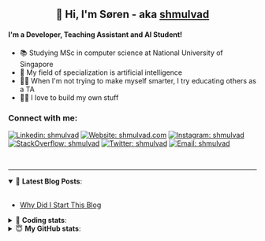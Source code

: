 <h2 align="center">
	👋 Hi, I'm Søren - aka <a href="https://shmulvad.com">shmulvad</a>
</h2>

#### I'm a Developer, Teaching Assistant and AI Student!
- 📚 Studying MSc in computer science at National University of Singapore
- 🧠 My field of specialization is artificial intelligence
- 👨‍🏫 When I'm not trying to make myself smarter, I try educating others as a TA
- 👨‍💻 I love to build my own stuff

### Connect with me:

[![Linkedin: shmulvad](https://img.shields.io/badge/shmulvad-blue?style=flat&logo=Linkedin&logoColor=white)][linkedin]
[![Website: shmulvad.com](https://img.shields.io/badge/shmulvad.com-47CCCC?&style=flat&logo=Google-Chrome&logoColor=white)][website]
[![Instagram: shmulvad](https://img.shields.io/badge/-@shmulvad-purple?style=flat&logo=Instagram&logoColor=white)][instagram]
[![StackOverflow: shmulvad](https://img.shields.io/badge/shmulvad-FE7A16?style=flat&logo=stack-overflow&logoColor=white)][stackOverflow]
[![Twitter: shmulvad](https://img.shields.io/badge/@shmulvad-1ca0f1?style=flat&logo=twitter&logoColor=white)][twitter]
[![Email: shmulvad](https://img.shields.io/badge/shmulvad-D14836?style=flat&logo=gmail&logoColor=white)][mail]

<br />

---

<details open>
 <summary>📕 <b>Latest Blog Posts</b>: </summary>

<br>

<!-- BLOG-POST-LIST:START -->
- [Why Did I Start This Blog](https://shmulvad.com/blog/why-did-start-this-blog)
<!-- BLOG-POST-LIST:END -->

</details>

<!-- --- -->

<details>
 <summary>🤖 <b>Coding stats</b>: </summary>

<br>

<!--START_SECTION:waka-->
**I'm a Night 🦉** 

```text
🌞 Morning    94 commits     ██░░░░░░░░░░░░░░░░░░░░░░░   8.04% 
🌆 Daytime    449 commits    █████████░░░░░░░░░░░░░░░░   38.41% 
🌃 Evening    398 commits    ████████░░░░░░░░░░░░░░░░░   34.05% 
🌙 Night      228 commits    █████░░░░░░░░░░░░░░░░░░░░   19.5%

```


📊 **This Week I Spent My Time On** 

```text
💬 Programming Languages: 
Python                   19 hrs 37 mins      ██████████████████░░░░░░░   71.99% 
HTML                     2 hrs 53 mins       ██░░░░░░░░░░░░░░░░░░░░░░░   10.63% 
Other                    2 hrs 50 mins       ██░░░░░░░░░░░░░░░░░░░░░░░   10.42% 
JavaScript               33 mins             ░░░░░░░░░░░░░░░░░░░░░░░░░   2.04% 
JSON                     32 mins             ░░░░░░░░░░░░░░░░░░░░░░░░░   2.01%

🔥 Editors: 
VS Code                  24 hrs 9 mins       ██████████████████████░░░   88.66% 
Zsh                      2 hrs 47 mins       ██░░░░░░░░░░░░░░░░░░░░░░░   10.23% 
Sublime Text             18 mins             ░░░░░░░░░░░░░░░░░░░░░░░░░   1.11%

🐱‍💻 Projects: 
overvaagning             14 hrs 34 mins      █████████████░░░░░░░░░░░░   53.46% 
overvaagning-sender      5 hrs 1 min         ████░░░░░░░░░░░░░░░░░░░░░   18.45% 
tsp                      4 hrs 28 mins       ████░░░░░░░░░░░░░░░░░░░░░   16.44% 
Project                  1 hr 25 mins        █░░░░░░░░░░░░░░░░░░░░░░░░   5.2% 
overvaagning-admin       38 mins             ░░░░░░░░░░░░░░░░░░░░░░░░░   2.34%

```


 Last Updated on 25/11/2021
<!--END_SECTION:waka-->

</details>

<!-- --- -->

<details>
 <summary>😇 <b>My GitHub stats</b>: </summary>

<br>

<img align="left" alt="shmulvad's Github Stats" src="https://github-readme-stats.vercel.app/api?username=shmulvad&show_icons=true&hide_border=true" />

</details>



[website]: https://shmulvad.com
[twitter]: https://twitter.com/shmulvad
[linkedin]: https://linkedin.com/in/shmulvad
[instagram]: https://instagram.com/shmulvad
[stackOverflow]: https://stackoverflow.com/users/9248793/shmulvad
[mail]: mailto:shmulvad@gmail.com
[github]: https://github.com/shmulvad
